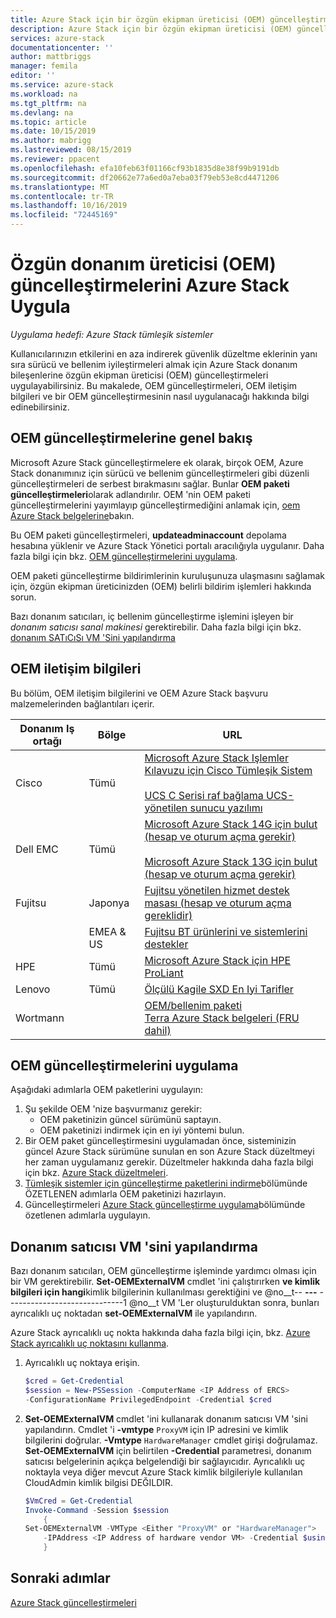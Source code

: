 ```yaml
---
title: Azure Stack için bir özgün ekipman üreticisi (OEM) güncelleştirmesi uygulayın | Microsoft Docs
description: Azure Stack için bir özgün ekipman üreticisi (OEM) güncelleştirmesi uygulamayı öğrenin.
services: azure-stack
documentationcenter: ''
author: mattbriggs
manager: femila
editor: ''
ms.service: azure-stack
ms.workload: na
ms.tgt_pltfrm: na
ms.devlang: na
ms.topic: article
ms.date: 10/15/2019
ms.author: mabrigg
ms.lastreviewed: 08/15/2019
ms.reviewer: ppacent
ms.openlocfilehash: efa10feb63f01166cf93b1835d8e38f99b9191db
ms.sourcegitcommit: df20662e77a6ed0a7eba03f79eb53e8cd4471206
ms.translationtype: MT
ms.contentlocale: tr-TR
ms.lasthandoff: 10/16/2019
ms.locfileid: "72445169"
---
```

# <a name="apply-azure-stack-original-equipment-manufacturer-oem-updates"></a>Özgün donanım üreticisi (OEM) güncelleştirmelerini Azure Stack Uygula

*Uygulama hedefi: Azure Stack tümleşik sistemler*

Kullanıcılarınızın etkilerini en aza indirerek güvenlik düzeltme eklerinin yanı sıra sürücü ve bellenim iyileştirmeleri almak için Azure Stack donanım bileşenlerine özgün ekipman üreticisi (OEM) güncelleştirmeleri uygulayabilirsiniz. Bu makalede, OEM güncelleştirmeleri, OEM iletişim bilgileri ve bir OEM güncelleştirmesinin nasıl uygulanacağı hakkında bilgi edinebilirsiniz.

## <a name="overview-of-oem-updates"></a>OEM güncelleştirmelerine genel bakış

Microsoft Azure Stack güncelleştirmelere ek olarak, birçok OEM, Azure Stack donanımınız için sürücü ve bellenim güncelleştirmeleri gibi düzenli güncelleştirmeleri de serbest bırakmasını sağlar. Bunlar **OEM paketi güncelleştirmeleri**olarak adlandırılır. OEM 'nin OEM paketi güncelleştirmelerini yayımlayıp güncelleştirmediğini anlamak için, [oem Azure Stack belgelerine](#oem-contact-information)bakın.

Bu OEM paketi güncelleştirmeleri, **updateadminaccount** depolama hesabına yüklenir ve Azure Stack Yönetici portalı aracılığıyla uygulanır. Daha fazla bilgi için bkz. [OEM güncelleştirmelerini uygulama](#apply-oem-updates).

OEM paketi güncelleştirme bildirimlerinin kuruluşunuza ulaşmasını sağlamak için, özgün ekipman üreticinizden (OEM) belirli bildirim işlemleri hakkında sorun.

Bazı donanım satıcıları, iç bellenim güncelleştirme işlemini işleyen bir *donanım satıcısı sanal makinesi* gerektirebilir. Daha fazla bilgi için bkz. [donanım SATıCıSı VM 'Sini yapılandırma](#configure-hardware-vendor-vm)

## <a name="oem-contact-information"></a>OEM iletişim bilgileri 

Bu bölüm, OEM iletişim bilgilerini ve OEM Azure Stack başvuru malzemelerinden bağlantıları içerir.

| Donanım Iş ortağı | Bölge | URL |
|------------------|--------|-------------------------------------------------------------------------------------------------------------------------------------------------------------------------------------------------------------------------------------------------------------------------------------------------------------------------------------------|
| Cisco | Tümü | [Microsoft Azure Stack Işlemler Kılavuzu için Cisco Tümleşik Sistem](https://www.cisco.com/c/en/us/td/docs/unified_computing/ucs/azure-stack/b_Azure_Stack_Operations_Guide_4-0/b_Azure_Stack_Operations_Guide_4-0_chapter_01000.html)<br><br>[UCS C Serisi raf bağlama UCS-yönetilen sunucu yazılımı](https://software.cisco.com/download/home/283862063/type/286320368/release/2.0(0)) |
| Dell EMC | Tümü | [Microsoft Azure Stack 14G için bulut (hesap ve oturum açma gerekir)](https://support.emc.com/downloads/44615_Cloud-for-Microsoft-Azure-Stack-14G)<br><br>[Microsoft Azure Stack 13G için bulut (hesap ve oturum açma gerekir)](https://support.emc.com/downloads/42238_Cloud-for-Microsoft-Azure-Stack-13G) |
| Fujitsu | Japonya | [Fujitsu yönetilen hizmet destek masası (hesap ve oturum açma gereklidir)](https://eservice.fujitsu.com/supportdesk-web/) |
|  | EMEA & US | [Fujitsu BT ürünlerini ve sistemlerini destekler](https://support.ts.fujitsu.com/IndexContact.asp?lng=COM&ln=no&LC=del) |
| HPE | Tümü | [Microsoft Azure Stack için HPE ProLiant](http://www.hpe.com/info/MASupdates) |
| Lenovo | Tümü | [Ölçülü Kagile SXD En Iyi Tarifler](https://datacentersupport.lenovo.com/us/en/solutions/ht505122)
| Wortmann |  | [OEM/bellenim paketi](https://drive.terracloud.de/dl/fiTdTb66mwDAJWgUXUW8KNsd/OEM)<br>[Terra Azure Stack belgeleri (FRU dahil)](https://drive.terracloud.de/dl/fiWGZwCySZSQyNdykXCFiVCR/TerraAzSDokumentation)

## <a name="apply-oem-updates"></a>OEM güncelleştirmelerini uygulama

Aşağıdaki adımlarla OEM paketlerini uygulayın:

1. Şu şekilde OEM 'nize başvurmanız gerekir:
      - OEM paketinizin güncel sürümünü saptayın.  
      - OEM paketinizi indirmek için en iyi yöntemi bulun.  
2. Bir OEM paket güncelleştirmesini uygulamadan önce, sisteminizin güncel Azure Stack sürümüne sunulan en son Azure Stack düzeltmeyi her zaman uygulamanız gerekir. Düzeltmeler hakkında daha fazla bilgi için bkz. [Azure Stack düzeltmeleri](https://docs.microsoft.com/azure-stack/operator/azure-stack-servicing-policy).
3. [Tümleşik sistemler için güncelleştirme paketlerini indirme](azure-stack-servicing-policy.md)bölümünde ÖZETLENEN adımlarla OEM paketinizi hazırlayın.
4. Güncelleştirmeleri [Azure Stack güncelleştirme uygulama](azure-stack-apply-updates.md)bölümünde özetlenen adımlarla uygulayın.

## <a name="configure-hardware-vendor-vm"></a>Donanım satıcısı VM 'sini yapılandırma

Bazı donanım satıcıları, OEM güncelleştirme işleminde yardımcı olması için bir VM gerektirebilir. **Set-OEMExternalVM** cmdlet 'ini çalıştırırken **ve kimlik bilgileri için hangi**kimlik bilgilerinin kullanılması gerektiğini ve @no__t-- **---** -----------------------------1 @no__t VM 'Ler oluşturulduktan sonra, bunları ayrıcalıklı uç noktadan **set-OEMExternalVM** ile yapılandırın.

Azure Stack ayrıcalıklı uç nokta hakkında daha fazla bilgi için, bkz. [Azure Stack ayrıcalıklı uç noktasını kullanma](azure-stack-privileged-endpoint.md).

1.  Ayrıcalıklı uç noktaya erişin.

    ```powershell  
    $cred = Get-Credential
    $session = New-PSSession -ComputerName <IP Address of ERCS>
    -ConfigurationName PrivilegedEndpoint -Credential $cred
    ```

2. **Set-OEMExternalVM** cmdlet 'ini kullanarak donanım satıcısı VM 'sini yapılandırın. Cmdlet 'i **-vmtype** `ProxyVM` için IP adresini ve kimlik bilgilerini doğrular. **-Vmtype** `HardwareManager` cmdlet girişi doğrulamaz. **Set-OEMExternalVM** için belirtilen **-Credential** parametresi, donanım satıcısı belgelerinin açıkça belgelendiği bir sağlayıcıdır.  Ayrıcalıklı uç noktayla veya diğer mevcut Azure Stack kimlik bilgileriyle kullanılan CloudAdmin kimlik bilgisi DEĞILDIR.

    ```powershell  
    $VmCred = Get-Credential
    Invoke-Command -Session $session
        { 
    Set-OEMExternalVM -VMType <Either "ProxyVM" or "HardwareManager">
        -IPAddress <IP Address of hardware vendor VM> -Credential $using:VmCred
        }
    ```

## <a name="next-steps"></a>Sonraki adımlar

[Azure Stack güncelleştirmeleri](azure-stack-updates.md)
